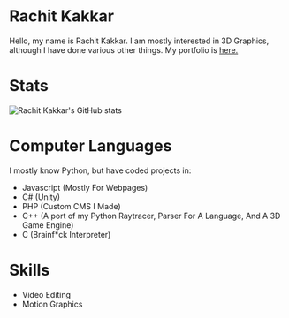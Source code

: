 # Rachit Kakkar
Hello, my name is Rachit Kakkar. I am mostly interested in 3D Graphics, although I have done various other things. My portfolio is [here.](https://rachitkakkar.github.io)

# Stats
![Rachit Kakkar's GitHub stats](https://github-readme-stats.vercel.app/api?username=rachitkakkar&count_private=true)

# Computer Languages
I mostly know Python, but have coded projects in:
- Javascript (Mostly For Webpages)
- C# (Unity)
- PHP (Custom CMS I Made)
- C++ (A port of my Python Raytracer, Parser For A Language, And A 3D Game Engine)
- C (Brainf\*ck Interpreter)

# Skills
- Video Editing
- Motion Graphics

